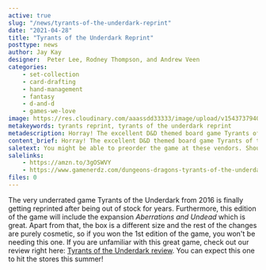 ```yaml
---
active: true
slug: "/news/tyrants-of-the-underdark-reprint"
date: "2021-04-28"
title: "Tyrants of the Underdark Reprint"
posttype: news
author: Jay Kay
designer:  Peter Lee, Rodney Thompson, and Andrew Veen
categories: 
    - set-collection
    - card-drafting
    - hand-management
    - fantasy
    - d-and-d
    - games-we-love
image: https://res.cloudinary.com/aaassdd33333/image/upload/v1543737940/x6qjlacy2tav6vuqh1qu.jpg
metakeywords: tyrants reprint, tyrants of the underdark reprint
metadescription: Horray! The excellent D&D themed board game Tyrants of the Underdark is getting reprinted!
content_brief: Horray! The excellent D&D themed board game Tyrants of the Underdark is getting reprinted this summer!
saletext: You might be able to preorder the game at these vendors. Should cost you about 60 bucks.
salelinks: 
    - https://amzn.to/3gOSWVY
    - https://www.gamenerdz.com/dungeons-dragons-tyrants-of-the-underdark&aff=34
files: 0
---
```

The very underrated game Tyrants of the Underdark from 2016 is finally getting reprinted after being out of stock for years. Furthermore, this edition of the game will include the expansion *Aberrations and Undead* which is great. Apart from that, the box is a different size and the rest of the changes are purely cosmetic, so if you won the 1st edition of the game, you won't be needing this one.
If you are unfamiliar with this great game, check out our review right here: [Tyrants of the Underdark review](https://www.boardgame-news.com/reviews/details/tyrants-of-the-underdark).
You can expect this one to hit the stores this summer!